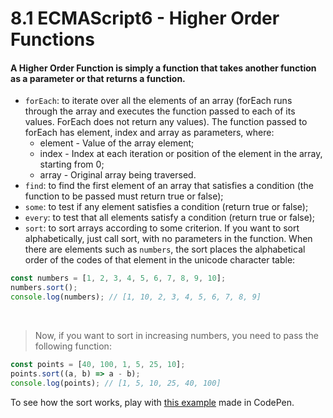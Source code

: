 # 8.1 ECMAScript6 - Higher Order Functions

#### A Higher Order Function is simply a function that takes another function as a parameter or that returns a function.

- `forEach`: to iterate over all the elements of an array (forEach runs through the array and executes the function passed to each of its values. ForEach does not return any values). The function passed to forEach has element, index and array as parameters, where:
    - element - Value of the array element;
    - index - Index at each iteration or position of the element in the array, starting from 0;
    - array - Original array being traversed.
- `find`: to find the first element of an array that satisfies a condition (the function to be passed must return true or false);
- `some`: to test if any element satisfies a condition (return true or false);
- `every`: to test that all elements satisfy a condition (return true or false);
- `sort`: to sort arrays according to some criterion. If you want to sort alphabetically, just call sort, with no parameters in the function. When there are elements such as `numbers`, the sort places the alphabetical order of the codes of that element in the unicode character table:
```js
const numbers = [1, 2, 3, 4, 5, 6, 7, 8, 9, 10];
numbers.sort();
console.log(numbers); // [1, 10, 2, 3, 4, 5, 6, 7, 8, 9]
```

<br>

> Now, if you want to sort in increasing numbers, you need to pass the following function:
```js
const points = [40, 100, 1, 5, 25, 10];
points.sort((a, b) => a - b);
console.log(points); // [1, 5, 10, 25, 40, 100]
```

To see how the sort works, play with [this example](https://codepen.io/pen/?template=gOMYaXy) made in CodePen.
